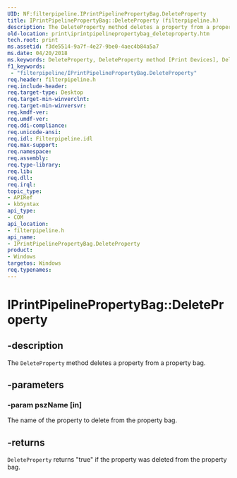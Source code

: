 ```yaml
---
UID: NF:filterpipeline.IPrintPipelinePropertyBag.DeleteProperty
title: IPrintPipelinePropertyBag::DeleteProperty (filterpipeline.h)
description: The DeleteProperty method deletes a property from a property bag.
old-location: print\iprintpipelinepropertybag_deleteproperty.htm
tech.root: print
ms.assetid: f3de5514-9a7f-4e27-9be0-4aec4b84a5a7
ms.date: 04/20/2018
ms.keywords: DeleteProperty, DeleteProperty method [Print Devices], DeleteProperty method [Print Devices],IPrintPipelinePropertyBag interface, IPrintPipelinePropertyBag interface [Print Devices],DeleteProperty method, IPrintPipelinePropertyBag.DeleteProperty, IPrintPipelinePropertyBag::DeleteProperty, filterpipeline/IPrintPipelinePropertyBag::DeleteProperty, filterpipeline_816db2e4-811c-467f-a7c3-65d2e35c0107.xml, print.iprintpipelinepropertybag_deleteproperty
f1_keywords:
 - "filterpipeline/IPrintPipelinePropertyBag.DeleteProperty"
req.header: filterpipeline.h
req.include-header: 
req.target-type: Desktop
req.target-min-winverclnt: 
req.target-min-winversvr: 
req.kmdf-ver: 
req.umdf-ver: 
req.ddi-compliance: 
req.unicode-ansi: 
req.idl: Filterpipeline.idl
req.max-support: 
req.namespace: 
req.assembly: 
req.type-library: 
req.lib: 
req.dll: 
req.irql: 
topic_type:
- APIRef
- kbSyntax
api_type:
- COM
api_location:
- filterpipeline.h
api_name:
- IPrintPipelinePropertyBag.DeleteProperty
product:
- Windows
targetos: Windows
req.typenames: 
---
```


# IPrintPipelinePropertyBag::DeleteProperty


## -description


The <code>DeleteProperty</code> method deletes a property from a property bag.


## -parameters




### -param pszName [in]

The name of the property to delete from the property bag.


## -returns



<code>DeleteProperty</code> returns "true" if the property was deleted from the property bag.



